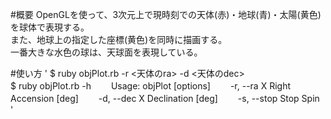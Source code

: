 #概要
OpenGLを使って、3次元上で現時刻での天体(赤)・地球(青)・太陽(黄色)を球体で表現する。  
また、地球上の指定した座標(黄色)を同時に描画する。  
一番大きな水色の球は、天球面を表現している。

#使い方
'
$ ruby objPlot.rb -r <天体のra> -d <天体のdec>  
$ ruby objPlot.rb -h　　
Usage: objPlot [options]　　
    -r, --ra X                       Right Accension [deg]　　
    -d, --dec X                      Declination [deg]　　
    -s, --stop                       Stop Spin　
'
